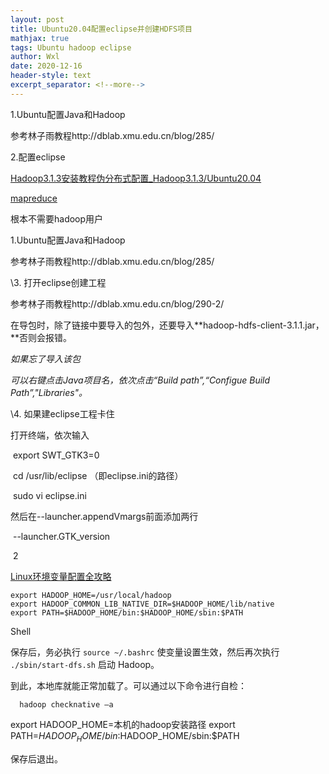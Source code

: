 ```yaml
---
layout: post
title: Ubuntu20.04配置eclipse并创建HDFS项目
mathjax: true
tags: Ubuntu hadoop eclipse
author: Wxl
date: 2020-12-16
header-style: text
excerpt_separator: <!--more-->
---
```


1.Ubuntu配置Java和Hadoop

参考林子雨教程http://dblab.xmu.edu.cn/blog/285/

2.配置eclipse

[Hadoop3.1.3安装教程伪分布式配置_Hadoop3.1.3/Ubuntu20.04](http://dblab.xmu.edu.cn/blog/2441-2/) 

[mapreduce](https://www.bilibili.com/video/BV1JT4y1g7nM?p=83)

根本不需要hadoop用户

1.Ubuntu配置Java和Hadoop

参考林子雨教程http://dblab.xmu.edu.cn/blog/285/



\3. 打开eclipse创建工程

参考林子雨教程http://dblab.xmu.edu.cn/blog/290-2/

在导包时，除了链接中要导入的包外，还要导入**hadoop-hdfs-client-3.1.1.jar，**否则会报错。

*如果忘了导入该包*

*可以右键点击Java项目名，依次点击“Build path”,“Configue Build Path”,"Libraries"。*

\4. 如果建eclipse工程卡住

打开终端，依次输入

​    export SWT_GTK3=0

​    cd /usr/lib/eclipse （即eclipse.ini的路径）

​    sudo vi eclipse.ini

然后在--launcher.appendVmargs前面添加两行

​    --launcher.GTK_version

​    2

 [Linux环境变量配置全攻略](https://www.cnblogs.com/youyoui/p/10680329.html)

```shell
export HADOOP_HOME=/usr/local/hadoop
export HADOOP_COMMON_LIB_NATIVE_DIR=$HADOOP_HOME/lib/native
export PATH=$HADOOP_HOME/bin:$HADOOP_HOME/sbin:$PATH
```

Shell

保存后，务必执行 `source ~/.bashrc` 使变量设置生效，然后再次执行 `./sbin/start-dfs.sh` 启动 Hadoop。

到此，本地库就能正常加载了。可以通过以下命令进行自检：

```
  hadoop checknative –a 
```

export HADOOP_HOME=本机的hadoop安装路径
export PATH=$HADOOP_HOME/bin:$HADOOP_HOME/sbin:$PATH

保存后退出。